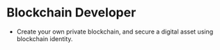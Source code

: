 # Blockchain Developer
- Create your own private blockchain, and secure a digital asset using blockchain identity.
